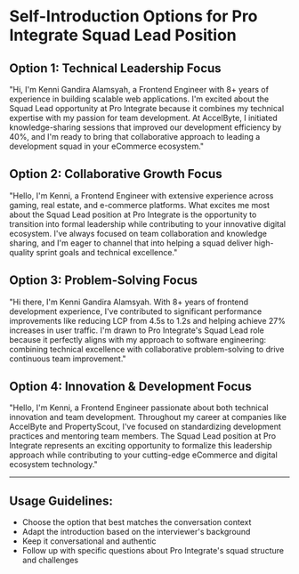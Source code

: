 # Self-Introduction Options for Pro Integrate Squad Lead Position

## Option 1: Technical Leadership Focus
"Hi, I'm Kenni Gandira Alamsyah, a Frontend Engineer with 8+ years of experience in building scalable web applications. I'm excited about the Squad Lead opportunity at Pro Integrate because it combines my technical expertise with my passion for team development. At AccelByte, I initiated knowledge-sharing sessions that improved our development efficiency by 40%, and I'm ready to bring that collaborative approach to leading a development squad in your eCommerce ecosystem."

## Option 2: Collaborative Growth Focus
"Hello, I'm Kenni, a Frontend Engineer with extensive experience across gaming, real estate, and e-commerce platforms. What excites me most about the Squad Lead position at Pro Integrate is the opportunity to transition into formal leadership while contributing to your innovative digital ecosystem. I've always focused on team collaboration and knowledge sharing, and I'm eager to channel that into helping a squad deliver high-quality sprint goals and technical excellence."

## Option 3: Problem-Solving Focus
"Hi there, I'm Kenni Gandira Alamsyah. With 8+ years of frontend development experience, I've contributed to significant performance improvements like reducing LCP from 4.5s to 1.2s and helping achieve 27% increases in user traffic. I'm drawn to Pro Integrate's Squad Lead role because it perfectly aligns with my approach to software engineering: combining technical excellence with collaborative problem-solving to drive continuous team improvement."

## Option 4: Innovation & Development Focus
"Hello, I'm Kenni, a Frontend Engineer passionate about both technical innovation and team development. Throughout my career at companies like AccelByte and PropertyScout, I've focused on standardizing development practices and mentoring team members. The Squad Lead position at Pro Integrate represents an exciting opportunity to formalize this leadership approach while contributing to your cutting-edge eCommerce and digital ecosystem technology."

---

## Usage Guidelines:
- Choose the option that best matches the conversation context
- Adapt the introduction based on the interviewer's background
- Keep it conversational and authentic
- Follow up with specific questions about Pro Integrate's squad structure and challenges